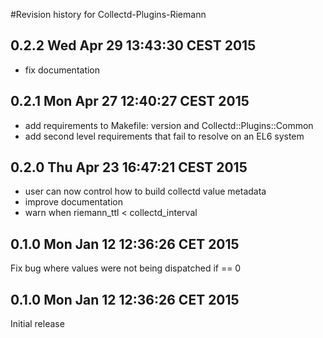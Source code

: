 #Revision history for Collectd-Plugins-Riemann

## 0.2.2 Wed Apr 29 13:43:30 CEST 2015

* fix documentation

## 0.2.1 Mon Apr 27 12:40:27 CEST 2015

* add requirements to Makefile: version and Collectd::Plugins::Common
* add second level requirements that fail to resolve on an EL6 system

## 0.2.0 Thu Apr 23 16:47:21 CEST 2015

* user can now control how to build collectd value metadata
* improve documentation
* warn when riemann_ttl < collectd_interval

## 0.1.0 Mon Jan 12 12:36:26 CET 2015
Fix bug where values were not being dispatched if == 0

## 0.1.0 Mon Jan 12 12:36:26 CET 2015
Initial release

